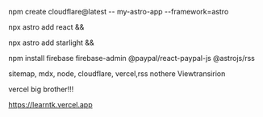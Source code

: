 
npm create cloudflare@latest -- my-astro-app --framework=astro

npx astro add react &&

npx astro add starlight &&

npm install firebase firebase-admin @paypal/react-paypal-js @astrojs/rss

sitemap, mdx, node, cloudflare, vercel,rss nothere Viewtransirion

vercel big brother!!!

https://learntk.vercel.app
